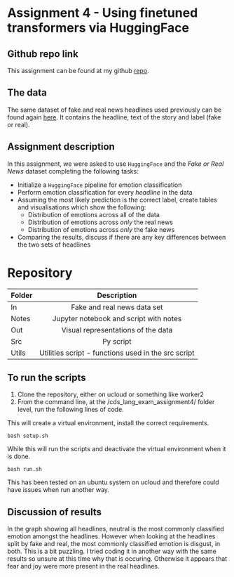 
# Assignment 4 - Using finetuned transformers via HuggingFace

## Github repo link

This assignment can be found at my github [repo](https://github.com/ameerwald/cds_lang_exam_assignment4). 

## The data
The same dataset of fake and real news headlines used previously can be found again [here](https://www.kaggle.com/datasets/jillanisofttech/fake-or-real-news). It contains the headline, text of the story and label (fake or real). 

## Assignment description

In this assignment, we were asked to use ```HuggingFace``` and the *Fake or Real News* dataset completing the following tasks:

- Initialize a ```HuggingFace``` pipeline for emotion classification
- Perform emotion classification for every *headline* in the data
- Assuming the most likely prediction is the correct label, create tables and visualisations which show the following:
  - Distribution of emotions across all of the data
  - Distribution of emotions across *only* the real news
  - Distribution of emotions across *only* the fake news
- Comparing the results, discuss if there are any key differences between the two sets of headlines


# Repository 

| Folder         | Description          
| ------------- |:-------------:
| In      | Fake and real news data set 
| Notes | Jupyter notebook and script with notes       
| Out  | Visual representations of the data   
| Src  | Py script 
| Utils  | Utilities script - functions used in the src script   


## To run the scripts 

1. Clone the repository, either on ucloud or something like worker2
2. From the command line, at the /cds_lang_exam_assignment4/ folder level, run the following lines of code. 

This will create a virtual environment, install the correct requirements.
``` 
bash setup.sh
```
While this will run the scripts and deactivate the virtual environment when it is done. 
```
bash run.sh
```

This has been tested on an ubuntu system on ucloud and therefore could have issues when run another way.

## Discussion of results 
In the graph showing all headlines, neutral is the most commonly classified emotion amongst the headlines. However when looking at the headlines split by fake and real, the most commonly classified emotion is disgust, in both. This is a bit puzzling. I tried coding it in another way with the same results so unsure at this time why that is occuring. Otherwise it appears that fear and joy were more present in the real headlines. 




